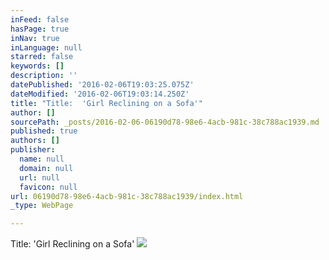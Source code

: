 ```yaml
---
inFeed: false
hasPage: true
inNav: true
inLanguage: null
starred: false
keywords: []
description: ''
datePublished: '2016-02-06T19:03:25.075Z'
dateModified: '2016-02-06T19:03:14.250Z'
title: "Title:  'Girl Reclining on a Sofa'"
author: []
sourcePath: _posts/2016-02-06-06190d78-98e6-4acb-981c-38c788ac1939.md
published: true
authors: []
publisher:
  name: null
  domain: null
  url: null
  favicon: null
url: 06190d78-98e6-4acb-981c-38c788ac1939/index.html
_type: WebPage

---
```

Title:  'Girl Reclining on a Sofa'
![](https://the-grid-user-content.s3-us-west-2.amazonaws.com/8a27048d-a35b-4617-99c2-9bac5ff630c6.jpg)
